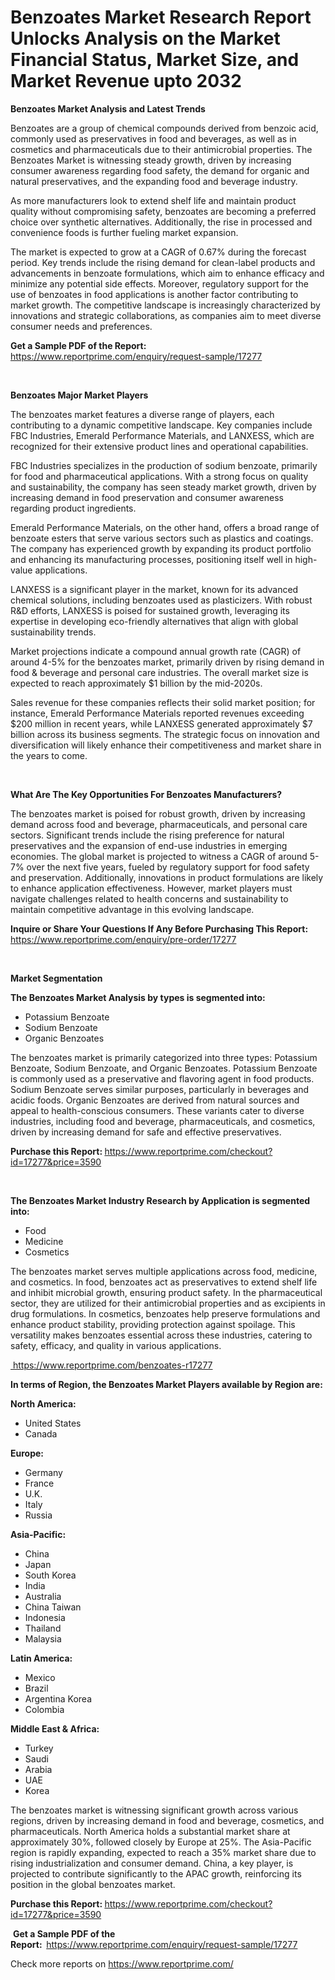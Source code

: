 <p><h1>Benzoates Market Research Report Unlocks Analysis on the Market Financial Status, Market Size, and Market Revenue upto 2032</h1></p><p><strong>Benzoates Market Analysis and Latest Trends</strong></p>
<p><p>Benzoates are a group of chemical compounds derived from benzoic acid, commonly used as preservatives in food and beverages, as well as in cosmetics and pharmaceuticals due to their antimicrobial properties. The Benzoates Market is witnessing steady growth, driven by increasing consumer awareness regarding food safety, the demand for organic and natural preservatives, and the expanding food and beverage industry. </p><p>As more manufacturers look to extend shelf life and maintain product quality without compromising safety, benzoates are becoming a preferred choice over synthetic alternatives. Additionally, the rise in processed and convenience foods is further fueling market expansion. </p><p>The market is expected to grow at a CAGR of 0.67% during the forecast period. Key trends include the rising demand for clean-label products and advancements in benzoate formulations, which aim to enhance efficacy and minimize any potential side effects. Moreover, regulatory support for the use of benzoates in food applications is another factor contributing to market growth. The competitive landscape is increasingly characterized by innovations and strategic collaborations, as companies aim to meet diverse consumer needs and preferences.</p></p>
<p><strong>Get a Sample PDF of the Report:&nbsp;</strong> <a href="https://www.reportprime.com/enquiry/request-sample/17277?utm_campaign=2279&utm_medium=2&utm_source=Github&utm_content=ia&utm_term=18032025&utm_id=benzoates">https://www.reportprime.com/enquiry/request-sample/17277</a></p>
<p>&nbsp;</p>
<p><strong>Benzoates Major Market Players</strong></p>
<p><p>The benzoates market features a diverse range of players, each contributing to a dynamic competitive landscape. Key companies include FBC Industries, Emerald Performance Materials, and LANXESS, which are recognized for their extensive product lines and operational capabilities.</p><p>FBC Industries specializes in the production of sodium benzoate, primarily for food and pharmaceutical applications. With a strong focus on quality and sustainability, the company has seen steady market growth, driven by increasing demand in food preservation and consumer awareness regarding product ingredients.</p><p>Emerald Performance Materials, on the other hand, offers a broad range of benzoate esters that serve various sectors such as plastics and coatings. The company has experienced growth by expanding its product portfolio and enhancing its manufacturing processes, positioning itself well in high-value applications.</p><p>LANXESS is a significant player in the market, known for its advanced chemical solutions, including benzoates used as plasticizers. With robust R&D efforts, LANXESS is poised for sustained growth, leveraging its expertise in developing eco-friendly alternatives that align with global sustainability trends.</p><p>Market projections indicate a compound annual growth rate (CAGR) of around 4-5% for the benzoates market, primarily driven by rising demand in food & beverage and personal care industries. The overall market size is expected to reach approximately $1 billion by the mid-2020s.</p><p>Sales revenue for these companies reflects their solid market position; for instance, Emerald Performance Materials reported revenues exceeding $200 million in recent years, while LANXESS generated approximately $7 billion across its business segments. The strategic focus on innovation and diversification will likely enhance their competitiveness and market share in the years to come.</p></p>
<p>&nbsp;</p>
<p><strong>What Are The Key Opportunities For Benzoates Manufacturers?</strong></p>
<p><p>The benzoates market is poised for robust growth, driven by increasing demand across food and beverage, pharmaceuticals, and personal care sectors. Significant trends include the rising preference for natural preservatives and the expansion of end-use industries in emerging economies. The global market is projected to witness a CAGR of around 5-7% over the next five years, fueled by regulatory support for food safety and preservation. Additionally, innovations in product formulations are likely to enhance application effectiveness. However, market players must navigate challenges related to health concerns and sustainability to maintain competitive advantage in this evolving landscape.</p></p>
<p><strong>Inquire or Share Your Questions If Any Before Purchasing This Report:</strong> <a href="https://www.reportprime.com/enquiry/pre-order/17277?utm_campaign=2279&utm_medium=2&utm_source=Github&utm_content=ia&utm_term=18032025&utm_id=benzoates">https://www.reportprime.com/enquiry/pre-order/17277</a></p>
<p>&nbsp;</p>
<p><strong>Market Segmentation</strong></p>
<p><strong>The Benzoates Market Analysis by types is segmented into:</strong></p>
<p><ul><li>Potassium Benzoate</li><li>Sodium Benzoate</li><li>Organic Benzoates</li></ul></p>
<p><p>The benzoates market is primarily categorized into three types: Potassium Benzoate, Sodium Benzoate, and Organic Benzoates. Potassium Benzoate is commonly used as a preservative and flavoring agent in food products. Sodium Benzoate serves similar purposes, particularly in beverages and acidic foods. Organic Benzoates are derived from natural sources and appeal to health-conscious consumers. These variants cater to diverse industries, including food and beverage, pharmaceuticals, and cosmetics, driven by increasing demand for safe and effective preservatives.</p></p>
<p><strong>Purchase this Report:&nbsp;</strong><a href="https://www.reportprime.com/checkout?id=17277&price=3590&utm_campaign=2279&utm_medium=2&utm_source=Github&utm_content=ia&utm_term=18032025&utm_id=benzoates">https://www.reportprime.com/checkout?id=17277&price=3590</a></p>
<p>&nbsp;</p>
<p><strong>The Benzoates Market Industry Research by Application is segmented into:</strong></p>
<p><ul><li>Food</li><li>Medicine</li><li>Cosmetics</li></ul></p>
<p><p>The benzoates market serves multiple applications across food, medicine, and cosmetics. In food, benzoates act as preservatives to extend shelf life and inhibit microbial growth, ensuring product safety. In the pharmaceutical sector, they are utilized for their antimicrobial properties and as excipients in drug formulations. In cosmetics, benzoates help preserve formulations and enhance product stability, providing protection against spoilage. This versatility makes benzoates essential across these industries, catering to safety, efficacy, and quality in various applications.</p></p>
<p><a href="https://www.reportprime.com/benzoates-r17277?utm_campaign=2279&utm_medium=2&utm_source=Github&utm_content=ia&utm_term=18032025&utm_id=benzoates">&nbsp;https://www.reportprime.com/benzoates-r17277</a></p>
<p><strong>In terms of Region, the Benzoates Market Players available by Region are:</strong></p>
<p>
    <p> <strong> North America: </strong>
        <ul>
            <li>United States</li>
            <li>Canada</li>
        </ul>
        </p> 
    <p> <strong> Europe: </strong>
        <ul>
            <li>Germany</li>
            <li>France</li>
            <li>U.K.</li>
            <li>Italy</li>
            <li>Russia</li>
        </ul>
        </p> 
    <p> <strong> Asia-Pacific: </strong>
        <ul>
            <li>China</li>
            <li>Japan</li>
            <li>South Korea</li>
            <li>India</li>
            <li>Australia</li>
            <li>China Taiwan</li>
            <li>Indonesia</li>
            <li>Thailand</li>
            <li>Malaysia</li>
        </ul>
        </p> 
    <p> <strong> Latin America: </strong>
        <ul>
            <li>Mexico</li>
            <li>Brazil</li>
            <li>Argentina Korea</li>
            <li>Colombia</li>
        </ul>
        </p> 
    <p> <strong> Middle East & Africa: </strong>
        <ul>
            <li>Turkey</li>
            <li>Saudi</li>
            <li>Arabia</li>
            <li>UAE</li>
            <li>Korea</li>
        </ul>
    </p>
    </p>
<p><p>The benzoates market is witnessing significant growth across various regions, driven by increasing demand in food and beverage, cosmetics, and pharmaceuticals. North America holds a substantial market share at approximately 30%, followed closely by Europe at 25%. The Asia-Pacific region is rapidly expanding, expected to reach a 35% market share due to rising industrialization and consumer demand. China, a key player, is projected to contribute significantly to the APAC growth, reinforcing its position in the global benzoates market.</p></p>
<p><strong>Purchase this Report: </strong><a href="https://www.reportprime.com/checkout?id=17277&price=3590&utm_campaign=2279&utm_medium=2&utm_source=Github&utm_content=ia&utm_term=18032025&utm_id=benzoates">https://www.reportprime.com/checkout?id=17277&price=3590</a></p>
<p>&nbsp;<strong>Get a Sample PDF of the Report:&nbsp;&nbsp;</strong><a href="https://www.reportprime.com/enquiry/request-sample/17277?utm_campaign=2279&utm_medium=2&utm_source=Github&utm_content=ia&utm_term=18032025&utm_id=benzoates">https://www.reportprime.com/enquiry/request-sample/17277</a></p>
<p><strong></strong></p>
<p>Check more reports on <a href="https://www.reportprime.com/?utm_campaign=2279&utm_medium=2&utm_source=Github&utm_content=ia&utm_term=18032025&utm_id=benzoates">https://www.reportprime.com/</a></p>